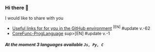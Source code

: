 ### Hi there 👋

I would like to share with you

<!-- BLOG-POST-LIST:START -->
- [Useful links for for you in the GitHub environment](https://github.com/uewquewqueqwue/uew-UsefulGitHub) <sup>[EN]</sup> #update v.-62
- [CoreFunc-ProgLanguage](https://github.com/uewquewqueqwue/CoreFunc-ProgLanguage) sup>[EN]</sup> #update v.-1
##### At the moment <there will be> 3 languages available `Js, Py, C`
<!-- BLOG-POST-LIST:END -->
